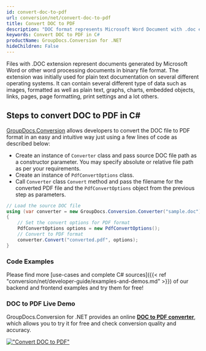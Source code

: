 ```yaml
---
id: convert-doc-to-pdf
url: conversion/net/convert-doc-to-pdf
title: Convert DOC to PDF
description: "DOC format represents Microsoft Word Document with .doc extension. Learn how to convert DOC to PDF file programmatically in C# language using GroupDocs.Conversion for .NET library."
keywords: Convert DOC to PDF in C#
productName: GroupDocs.Conversion for .NET
hideChildren: False
---
```


Files with .DOC extension represent documents generated by Microsoft Word or other word processing documents in binary file format. The extension was initially used for plain text documentation on several different operating systems. It can contain several different type of data such as images, formatted as well as plain text, graphs, charts, embedded objects, links, pages, page formatting, print settings and a lot others.

## Steps to convert DOC to PDF in C#

[GroupDocs.Conversion](https://products.groupdocs.com/conversion/net) allows developers to convert the DOC file to PDF format in an easy and intuitive way just using a few lines of code as described below:

* Create an instance of `Converter` class and pass source DOC file path as a constructor parameter. You may specify absolute or relative file path as per your requirements. 
* Create an instance of `PdfConvertOptions` class.
* Call `Converter` class `Convert` method and pass the filename for the converted PDF file and the `PdfConvertOptions` object from the previous step as parameters.

```csharp
// Load the source DOC file
using (var converter = new GroupDocs.Conversion.Converter("sample.doc"))
{
    // Set the convert options for PDF format
    PdfConvertOptions options = new PdfConvertOptions();
    // Convert to PDF format
    converter.Convert("converted.pdf", options);
}
```

### Code Examples

Please find more [use-cases and complete C# sources]({{< ref "conversion/net/developer-guide/examples-and-demos.md" >}}) of our backend and frontend examples and try them for free!

### DOC to PDF Live Demo

GroupDocs.Conversion for .NET provides an online [**DOC to PDF converter**](https://products.groupdocs.app/conversion/doc-to-pdf), which allows you to try it for free and check conversion quality and accuracy.

[!["Convert DOC to PDF"](conversion/net/images/convert-doc-to-pdf.png)](https://products.groupdocs.app/conversion/doc-to-pdf)